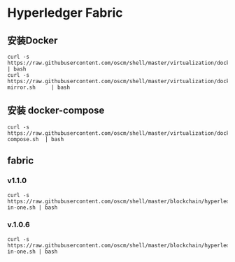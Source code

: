 # Hyperledger Fabric 

## 安装Docker
			
	curl -s https://raw.githubusercontent.com/oscm/shell/master/virtualization/docker/docker.centos7.ce.sh	 | bash
	curl -s https://raw.githubusercontent.com/oscm/shell/master/virtualization/docker/registry-mirror.sh	 | bash
			
			
## 安装 docker-compose
			
	curl -s https://raw.githubusercontent.com/oscm/shell/master/virtualization/docker/docker-compose.sh	 | bash	

## fabric

### v1.1.0
	
	curl -s https://raw.githubusercontent.com/oscm/shell/master/blockchain/hyperledger/fabric/1.1.0/all-in-one.sh | bash
	
### v.1.0.6

	curl -s https://raw.githubusercontent.com/oscm/shell/master/blockchain/hyperledger/fabric/1.0.6/all-in-one.sh | bash
